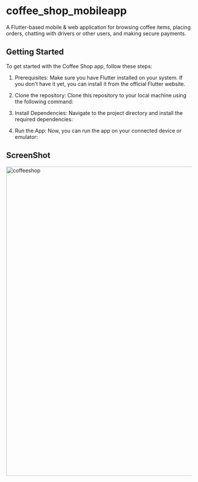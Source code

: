 # coffee_shop_mobileapp

A Flutter-based mobile & web application for browsing coffee items, placing orders, chatting with drivers or other users, and making secure payments.

## Getting Started

To get started with the Coffee Shop app, follow these steps:

1. Prerequisites: Make sure you have Flutter installed on your system. If you don't have it yet, you can install it from the official Flutter website.

2. Clone the repository: Clone this repository to your local machine using the following command:

3. Install Dependencies: Navigate to the project directory and install the required dependencies:

4. Run the App: Now, you can run the app on your connected device or emulator:

## ScreenShot
<img width="1440" height="840" alt="coffeeshop" src="https://github.com/user-attachments/assets/9148401c-394c-4263-88b3-76455dfbda40" />
